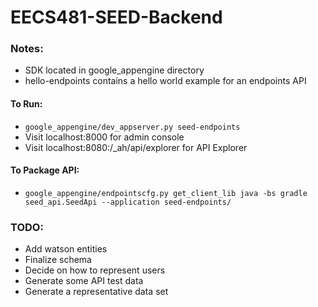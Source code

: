 EECS481-SEED-Backend
============
### Notes:
- SDK located in google_appengine directory
- hello-endpoints contains a hello world example for an endpoints API

#### To Run:
- `google_appengine/dev_appserver.py seed-endpoints`
- Visit localhost:8000 for admin console
- Visit localhost:8080:/_ah/api/explorer for API Explorer

#### To Package API:
- `google_appengine/endpointscfg.py get_client_lib java -bs gradle seed_api.SeedApi --application seed-endpoints/`

### TODO:
- Add watson entities
- Finalize schema
- Decide on how to represent users
- Generate some API test data
- Generate a representative data set